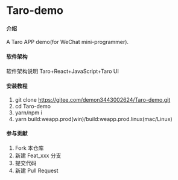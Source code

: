 # Taro-demo

#### 介绍
A Taro APP demo(for WeChat mini-programmer).


    
#### 软件架构  
软件架构说明
Taro+React+JavaScript+Taro UI  


#### 安装教程

1.  git clone https://gitee.com/demon3443002624/Taro-demo.git
2.  cd Taro-demo
3.  yarn/npm i
4.  yarn build:weapp.prod(win)/build:weapp.prod.linux(mac/Linux)


#### 参与贡献

1.  Fork 本仓库
2.  新建 Feat_xxx 分支
3.  提交代码
4.  新建 Pull Request
